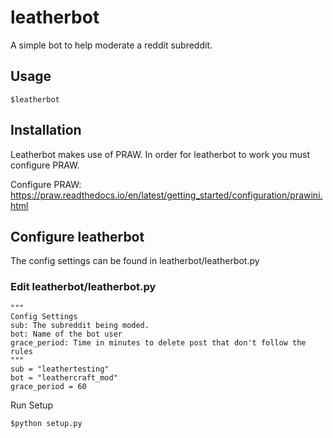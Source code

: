 # leatherbot


A simple bot to help moderate a reddit subreddit.

## Usage
    

    $leatherbot

## Installation

Leatherbot makes use of PRAW.  In order for leatherbot to work you must configure PRAW.  

Configure PRAW:  https://praw.readthedocs.io/en/latest/getting_started/configuration/prawini.html

## Configure leatherbot 

The config settings can be found in leatherbot/leatherbot.py

### Edit leatherbot/leatherbot.py ###

    """
    Config Settings
    sub: The subreddit being moded.
    bot: Name of the bot user
    grace_period: Time in minutes to delete post that don't follow the rules
    """
    sub = "leathertesting"
    bot = "leathercraft_mod"
    grace_period = 60

Run Setup

    $python setup.py


